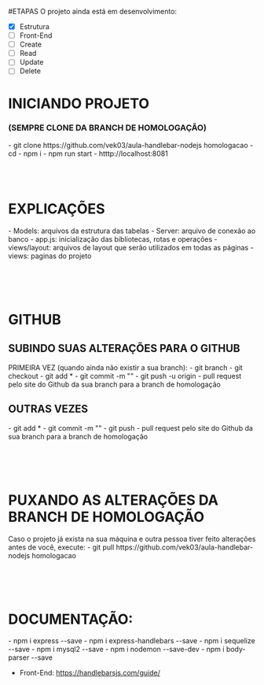 #ETAPAS
O projeto ainda está em desenvolvimento:

- [x] Estrutura
- [ ] Front-End
- [ ] Create
- [ ] Read
- [ ] Update
- [ ] Delete

<h1>INICIANDO PROJETO</h1>
<h3>(SEMPRE CLONE DA BRANCH DE HOMOLOGAÇÃO)</h3>
- git clone https://github.com/vek03/aula-handlebar-nodejs homologacao
- cd <projeto>
- npm i
- npm run start
- htttp://localhost:8081

<br><br>

<h1>EXPLICAÇÕES</h1>
- Models: arquivos da estrutura das tabelas
- Server: arquivo de conexão ao banco
- app.js: inicialização das bibliotecas, rotas e operações
- views/layout: arquivos de layout que serão utilizados em todas as páginas
- views: paginas do projeto 

<br><br><br>

<h1>GITHUB</h1>
<h2>SUBINDO SUAS ALTERAÇÕES PARA O GITHUB</h1>
PRIMEIRA VEZ (quando ainda não existir a sua branch):
- git branch <seu_nome>
- git checkout <seu_nome>
- git add *
- git commit -m "<seu_comentario>"
- git push -u origin <seu_nome>
- pull request pelo site do Github da sua branch para a branch de homologação

<br>

<h2>OUTRAS VEZES</h2>
- git add *
- git commit -m "<seu_comentario>"
- git push
- pull request pelo site do Github da sua branch para a branch de homologação

<br><br><br>

<h1>PUXANDO AS ALTERAÇÕES DA BRANCH DE HOMOLOGAÇÃO</h1>
Caso o projeto já exista na sua máquina e outra pessoa tiver feito alterações antes de você, execute:
- git pull https://github.com/vek03/aula-handlebar-nodejs homologacao

<br><br><br>

<h1>DOCUMENTAÇÃO:</h1>
- npm i express --save
- npm i express-handlebars --save
- npm i sequelize --save
- npm i mysql2 --save
- npm i nodemon --save-dev
- npm i body-parser --save

- Front-End: https://handlebarsjs.com/guide/
